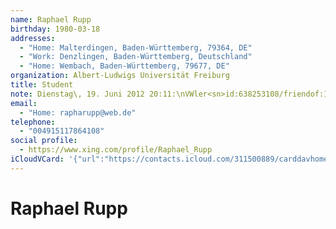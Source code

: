 ```yaml
---
name: Raphael Rupp
birthday: 1980-03-18
addresses:
  - "Home: Malterdingen, Baden-Württemberg, 79364, DE"
  - "Work: Denzlingen, Baden-Württemberg, Deutschland"
  - "Home: Wembach, Baden-Württemberg, 79677, DE"
organization: Albert-Ludwigs Universität Freiburg
title: Student
note: Dienstag\, 19. Juni 2012 20:11:\nVWler<sn>id:638253108/friendof:1443652815</sn>\n------------------------------------------------------------------\nVWler<sn>id:638253108/friendof:1443652815</sn>
email:
  - "Home: rapharupp@web.de"
telephone:
  - "004915117864108"
social profile:
  - https://www.xing.com/profile/Raphael_Rupp
iCloudVCard: '{"url":"https://contacts.icloud.com/311500889/carddavhome/card/NTUyYjAzYWMtZjNmZC00NzUzLThhYTctNzI1OTE3NzUwZWM0.vcf","etag":"\"kmfhd06u\"","data":"BEGIN:VCARD\r\nVERSION:3.0\r\nFN:\r\nN:Rupp;Raphael;;;\r\nUID:552b03ac-f3fd-4753-8aa7-725917750ec4\r\nBDAY;VALUE=date:1980-03-18\r\nADR;TYPE=HOME:;;;Malterdingen;Baden-Württemberg;79364;DE;\r\nADR;TYPE=WORK:;;;Denzlingen;Baden-Württemberg;;Deutschland;\r\nADR;TYPE=HOME:;;;Wembach;Baden-Württemberg;79677;DE;\r\nWP1.X-ABLABEL:Work\r\nitem0.X-ABLABEL:xing\r\nPRODID:ez-vcard 0.9.13-fc\r\nREV:2025-04-03T22:11:34Z\r\nORG:Albert-Ludwigs Universität Freiburg;\r\nTITLE:Student\r\nNOTE:Dienstag\\, 19. Juni 2012 20:11:\\nVWler<sn>id:638253108/friendof:144365\r\n 2815</sn>\\n----------------------------------------------------------------\r\n --\\nVWler<sn>id:638253108/friendof:1443652815</sn>\r\nEMAIL;TYPE=HOME:rapharupp@web.de\r\nPHOTO;VALUE=uri:https://gateway.icloud.com/contacts/311500889/ck/card/95353\r\n cc1acbb351769ef9cfd02c8e1c7\r\nTEL;TYPE=CELL:004915117864108\r\nitem0.X-SOCIALPROFILE;X-USER=Raphael_Rupp:https://www.xing.com/profile/Raph\r\n ael_Rupp\r\nEND:VCARD"}'
---
```

# Raphael Rupp